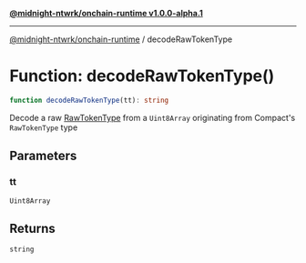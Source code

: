 [**@midnight-ntwrk/onchain-runtime v1.0.0-alpha.1**](../README.md)

***

[@midnight-ntwrk/onchain-runtime](../globals.md) / decodeRawTokenType

# Function: decodeRawTokenType()

```ts
function decodeRawTokenType(tt): string
```

Decode a raw [RawTokenType](../type-aliases/RawTokenType.md) from a `Uint8Array` originating from Compact's
`RawTokenType` type

## Parameters

### tt

`Uint8Array`

## Returns

`string`
